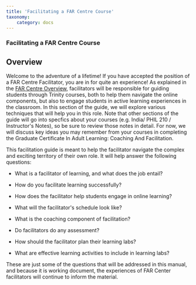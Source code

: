 ```yaml
---
title: 'Facilitating a FAR Centre Course'
taxonomy:
    category: docs
---
```


### Facilitating a FAR Centre Course

## Overview

Welcome to the adventure of a lifetime!  If you have accepted the position of a FAR Centre Facilitator, you are in for quite an experience!  As explained in the [FAR Centre Overview](https://far.twu.ca/guides/about-twu/far-centres), facilitators will be responsible for guiding students through Trinity courses, both to help them navigate the online components, but also to engage students in active learning experiences in the classroom.  In this section of the guide, we will explore various techniques that will help you in this role.
Note that other sections of the guide will go into specfics about your courses (e.g. India/ PHIL 210 / Instructor's Notes), so be sure to review those notes in detail.  For now, we will discuss key ideas you may remember from your courses in completing the Graduate Certificate In Adult Learning: Coaching And Facilitation.

This facilitation guide is meant to help the facilitator navigate the complex and exciting territory of their own role. It will help answer the following questions:

<p style='text-align: justify;'>


- What is a facilitator of learning, and what does the job entail?

- How do you facilitate learning successfully?

- How does the facilitator help students engage in online learning?

- What will the facilitator's schedule look like?

- What is the coaching component of facilitation?

- Do facilitators do any assessment?

- How should the facilitator plan their learning labs?

- What are effective learning activities to include in learning labs?

 </p>

These are just some of the questions that will be addressed in this manual, and because it is working document, the experiences of FAR Center facilitators will continue to inform the material.  
